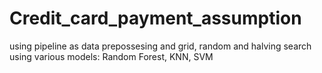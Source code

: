 # Credit_card_payment_assumption
using pipeline as data prepossesing and grid, random and halving search\
using various models: Random Forest, KNN, SVM
